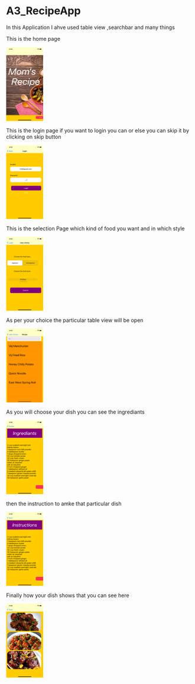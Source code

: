 # A3_RecipeApp
In this Application I ahve used table view ,searchbar and many things

This is the home page

<img src="ProjectImg/1.png" width="100" height="200">

This is the login page if you want to login you can or else you can skip it by clicking on skip button

<img src="ProjectImg/2.png" width="100" height="200">

This is the selection Page which kind of food you want and in which style 

<img src="ProjectImg/3.png" width="100" height="200">

As per your choice the particular table view will be open

<img src="ProjectImg/4.png" width="100" height="200">

As you will choose your dish you can see the ingrediants 

<img src="ProjectImg/5.png" width="100" height="200">

then the instruction to amke that particular dish 

<img src="ProjectImg/6.png" width="100" height="200">

Finally how your dish shows that you can see here

<img src="ProjectImg/7.png" width="100" height="200">
